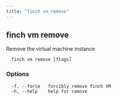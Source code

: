 ```yaml
---
title: "finch vm remove"
---
```


## finch vm remove

Remove the virtual machine instance

```
  finch vm remove [flags]
```

### Options

```
  -f, --force   forcibly remove finch VM
  -h, --help    help for remove
```
